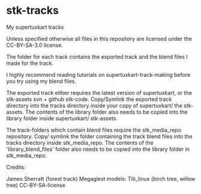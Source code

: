 # stk-tracks
My supertuxkart tracks

Unless specified otherwise all files in this repository are licensed under the CC-BY-SA-3.0 license.

The folder for each track contains the exported track and the blend files I made for the track.

I highly recommend reading tutorials on supertuxkart-track-making before you try using my blend files.

The exported track either requires the latest version of supertuxkart, or the stk-assets svn + github stk-code. Copy/Symlink the exported track directory into the tracks directory inside your copy of supertuxkart/ the stk-assets. The contents of the library folder also needs to be copied into the library folder inside supertuxkart/ stk-assets.

The track-folders which contain blend files require the stk_media_repo repository. Copy/ symlink the folder containing the track blend files into the tracks directory inside stk_media_repo. The contents of the 'library_blend_files' folder also needs to be copied into the library folder in stk_media_repo.

Credits:

James Sherratt (forest track)
Megaglest models: Titi_linux (birch tree, willow tree) CC-BY-SA-license